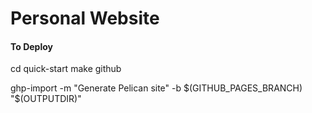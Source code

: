 # Personal Website

#### To Deploy
cd quick-start
make github

ghp-import -m "Generate Pelican site" -b $(GITHUB_PAGES_BRANCH) "$(OUTPUTDIR)"